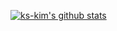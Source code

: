 [![ks-kim's github stats](https://github-readme-stats.vercel.app/api?username=ks-kim)](https://github.com/anuraghazra/github-readme-stats)
